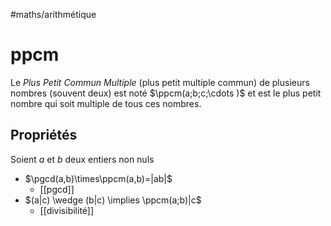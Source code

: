 #maths/arithmétique 
# ppcm
Le _Plus Petit Commun Multiple_ (plus petit multiple commun) de plusieurs nombres (souvent deux) est noté $\ppcm(a;b;c;\cdots )$ et est le plus petit nombre qui soit multiple de tous ces nombres.


## Propriétés 
Soient $a$ et $b$ deux entiers non nuls
 - $\pgcd(a,b)\times\ppcm(a,b)=|ab|$
     - [[pgcd]]
 - $(a|c) \wedge (b|c) \implies \ppcm(a;b)|c$
     - [[divisibilité]]
